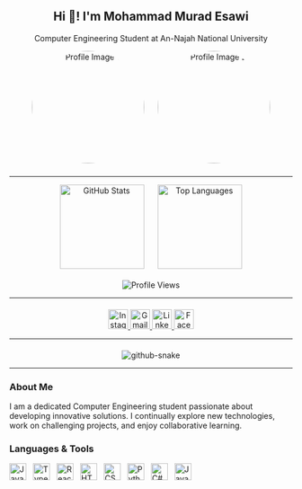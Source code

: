 <h2 align="center">Hi 👋! I'm Mohammad Murad Esawi</h2>
<p align="center">Computer Engineering Student at An-Najah National University</p>

<!-- Two profile photos side by side -->
<div align="center" style="margin-bottom:20px;">
  <img src="https://github-readme-stats.vercel.app/api?username=mohammadEsawi&hide_title=false&hide_rank=false&show_icons=true&include_all_commits=true&count_private=true&disable_animations=false&theme=dracula&locale=en&hide_border=false" alt="Profile Image 1" width="200" style="border-radius:50%; margin-right:20px;" />
  <img src="https://i.imgflip.com/65efzo.gif" alt="Profile Image 2" width="200" style="border-radius:50%;" />
</div>

---

<!-- GitHub stats and top languages -->
<div align="center">
  <img src="https://github-readme-stats.vercel.app/api?username=mohammadEsawi&show_icons=true&locale=en&theme=dracula" alt="GitHub Stats" height="150" />
  <img src="https://github-readme-stats.vercel.app/api/top-langs?username=mohammadEsawi&locale=en&layout=compact&theme=dracula" alt="Top Languages" height="150" style="margin-left:20px;" />
</div>

<br />

<!-- Visitor Badge -->
<div align="center">
  <img src="https://komarev.com/ghpvc/?username=mohammadEsawi&color=green&style=flat-square" alt="Profile Views" />
</div>

---

<!-- Social Links -->
<div align="center" style="margin-top:20px;">
  <a href="https://www.instagram.com/mhmd_3sawi/" target="_blank">
    <img src="https://img.shields.io/static/v1?message=Instagram&logo=instagram&color=E4405F&logoColor=white&style=for-the-badge" height="35" alt="Instagram" />
  </a>
  <a href="mailto:esawiaburakan@gmail.com" target="_blank">
    <img src="https://img.shields.io/static/v1?message=Gmail&logo=gmail&color=D14836&logoColor=white&style=for-the-badge" height="35" alt="Gmail" />
  </a>
  <a href="https://www.linkedin.com/in/mohammad-murad-esawi" target="_blank">
    <img src="https://img.shields.io/static/v1?message=LinkedIn&logo=linkedin&color=0077B5&logoColor=white&style=for-the-badge" height="35" alt="LinkedIn" />
  </a>
  <a href="https://www.facebook.com/mhmdEsawi003" target="_blank">
    <img src="https://img.shields.io/static/v1?message=Facebook&logo=facebook&color=1877F2&logoColor=white&style=for-the-badge" height="35" alt="Facebook" />
  </a>
</div>

---

<!-- GitHub Snake Animation -->
<div align="center" style="margin-top:20px;">
  <picture>
    <source media="(prefers-color-scheme: dark)" srcset="https://raw.githubusercontent.com/mohammadEsawi/mohammadEsawi/output/github-snake-dark.svg" />
    <source media="(prefers-color-scheme: light)" srcset="https://raw.githubusercontent.com/mohammadEsawi/mohammadEsawi/output/github-snake.svg" />
    <img alt="github-snake" src="https://raw.githubusercontent.com/mohammadEsawi/mohammadEsawi/output/github-snake.svg" />
  </picture>
</div>

---

<!-- Optional: Additional Professional Details -->
<h3 align="left">About Me</h3>
<p align="left">
I am a dedicated Computer Engineering student passionate about developing innovative solutions. I continually explore new technologies, work on challenging projects, and enjoy collaborative learning.
</p>

<h3 align="left">Languages & Tools</h3>
<div align="left">
  <img src="https://cdn.jsdelivr.net/gh/devicons/devicon/icons/javascript/javascript-original.svg" height="30" alt="JavaScript" />
  <img src="https://cdn.jsdelivr.net/gh/devicons/devicon/icons/typescript/typescript-original.svg" height="30" alt="TypeScript" style="margin-left:8px;" />
  <img src="https://cdn.jsdelivr.net/gh/devicons/devicon/icons/react/react-original.svg" height="30" alt="React" style="margin-left:8px;" />
  <img src="https://cdn.jsdelivr.net/gh/devicons/devicon/icons/html5/html5-original.svg" height="30" alt="HTML5" style="margin-left:8px;" />
  <img src="https://cdn.jsdelivr.net/gh/devicons/devicon/icons/css3/css3-original.svg" height="30" alt="CSS3" style="margin-left:8px;" />
  <img src="https://cdn.jsdelivr.net/gh/devicons/devicon/icons/python/python-original.svg" height="30" alt="Python" style="margin-left:8px;" />
  <img src="https://cdn.jsdelivr.net/gh/devicons/devicon/icons/csharp/csharp-original.svg" height="30" alt="C#" style="margin-left:8px;" />
  <img src="https://cdn.jsdelivr.net/gh/devicons/devicon/icons/java/java-original.svg" height="30" alt="Java" style="margin-left:8px;" />
</div>
